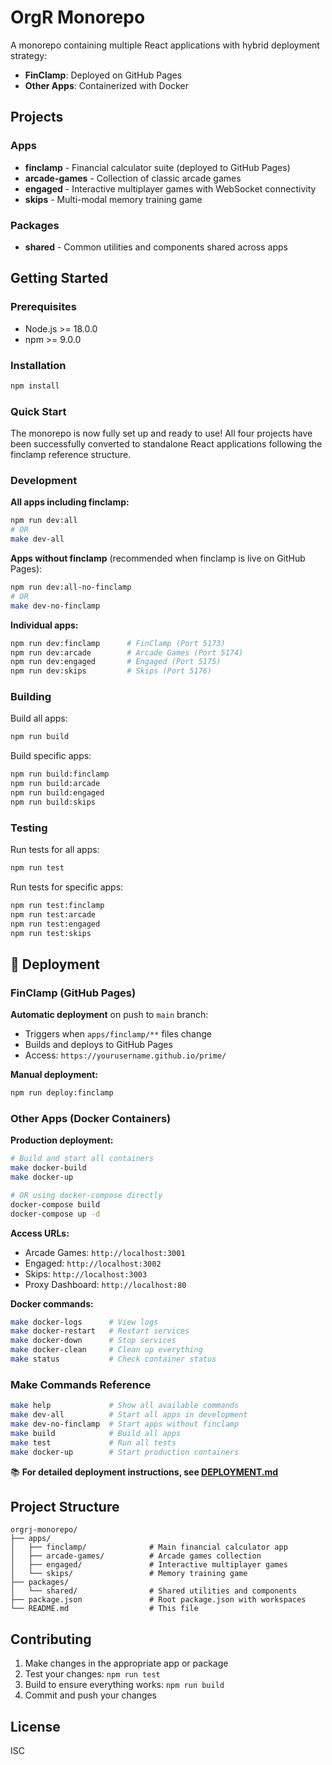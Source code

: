 # OrgR Monorepo

A monorepo containing multiple React applications with hybrid deployment strategy:

- **FinClamp**: Deployed on GitHub Pages
- **Other Apps**: Containerized with Docker

## Projects

### Apps

- **finclamp** - Financial calculator suite (deployed to GitHub Pages)
- **arcade-games** - Collection of classic arcade games
- **engaged** - Interactive multiplayer games with WebSocket connectivity
- **skips** - Multi-modal memory training game

### Packages

- **shared** - Common utilities and components shared across apps

## Getting Started

### Prerequisites

- Node.js >= 18.0.0
- npm >= 9.0.0

### Installation

```bash
npm install
```

### Quick Start

The monorepo is now fully set up and ready to use! All four projects have been successfully converted to standalone React applications following the finclamp reference structure.

### Development

**All apps including finclamp:**

```bash
npm run dev:all
# OR
make dev-all
```

**Apps without finclamp** (recommended when finclamp is live on GitHub Pages):

```bash
npm run dev:all-no-finclamp
# OR
make dev-no-finclamp
```

**Individual apps:**

```bash
npm run dev:finclamp      # FinClamp (Port 5173)
npm run dev:arcade        # Arcade Games (Port 5174)
npm run dev:engaged       # Engaged (Port 5175)
npm run dev:skips         # Skips (Port 5176)
```

### Building

Build all apps:

```bash
npm run build
```

Build specific apps:

```bash
npm run build:finclamp
npm run build:arcade
npm run build:engaged
npm run build:skips
```

### Testing

Run tests for all apps:

```bash
npm run test
```

Run tests for specific apps:

```bash
npm run test:finclamp
npm run test:arcade
npm run test:engaged
npm run test:skips
```

## 🚀 Deployment

### FinClamp (GitHub Pages)

**Automatic deployment** on push to `main` branch:

- Triggers when `apps/finclamp/**` files change
- Builds and deploys to GitHub Pages
- Access: `https://yourusername.github.io/prime/`

**Manual deployment:**

```bash
npm run deploy:finclamp
```

### Other Apps (Docker Containers)

**Production deployment:**

```bash
# Build and start all containers
make docker-build
make docker-up

# OR using docker-compose directly
docker-compose build
docker-compose up -d
```

**Access URLs:**

- Arcade Games: `http://localhost:3001`
- Engaged: `http://localhost:3002`
- Skips: `http://localhost:3003`
- Proxy Dashboard: `http://localhost:80`

**Docker commands:**

```bash
make docker-logs      # View logs
make docker-restart   # Restart services
make docker-down      # Stop services
make docker-clean     # Clean up everything
make status           # Check container status
```

### Make Commands Reference

```bash
make help             # Show all available commands
make dev-all          # Start all apps in development
make dev-no-finclamp  # Start apps without finclamp
make build            # Build all apps
make test             # Run all tests
make docker-up        # Start production containers
```

📚 **For detailed deployment instructions, see [DEPLOYMENT.md](./DEPLOYMENT.md)**

## Project Structure

```
orgrj-monorepo/
├── apps/
│   ├── finclamp/              # Main financial calculator app
│   ├── arcade-games/          # Arcade games collection
│   ├── engaged/               # Interactive multiplayer games
│   └── skips/                 # Memory training game
├── packages/
│   └── shared/                # Shared utilities and components
├── package.json               # Root package.json with workspaces
└── README.md                  # This file
```

## Contributing

1. Make changes in the appropriate app or package
2. Test your changes: `npm run test`
3. Build to ensure everything works: `npm run build`
4. Commit and push your changes

## License

ISC

